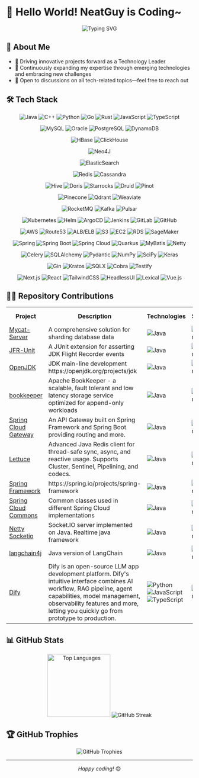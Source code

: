 # 👋 Hello World! NeatGuy is Coding~

<div align="center">
  <img src="https://readme-typing-svg.herokuapp.com?font=Fira+Code&pause=1000&color=36BCF7&center=true&vCenter=true&width=635&lines=Passionate+Technology+Leader+and+Developer;Always+Learning+and+Challenging" alt="Typing SVG" />
</div>

## 💫 About Me

- 🔭 Driving innovative projects forward as a Technology Leader
- 🌱 Continuously expanding my expertise through emerging technologies and embracing new challenges
- 💬 Open to discussions on all tech-related topics—feel free to reach out

## 🛠️ Tech Stack

<div align="center">
  
  <!-- 编程语言 -->
  ![Java](https://img.shields.io/badge/-Java-007396?style=flat-square&logo=java&logoColor=white)
  ![C++](https://img.shields.io/badge/-C++-00599C?style=flat-square&logo=cplusplus&logoColor=white)
  ![Python](https://img.shields.io/badge/-Python-3776AB?style=flat-square&logo=python&logoColor=white)
  ![Go](https://img.shields.io/badge/-Go-00ADD8?style=flat-square&logo=go&logoColor=white)
  ![Rust](https://img.shields.io/badge/-Rust-000000?style=flat-square&logo=rust&logoColor=white)
  ![JavaScript](https://img.shields.io/badge/-JavaScript-F7DF1E?style=flat-square&logo=javascript&logoColor=black)
  ![TypeScript](https://img.shields.io/badge/-TypeScript-3178C6?style=flat-square&logo=typescript&logoColor=white)
  
  <!-- 行存储数据库 -->
  ![MySQL](https://img.shields.io/badge/-MySQL-4479A1?style=flat-square&logo=mysql&logoColor=white)
  ![Oracle](https://img.shields.io/badge/-Oracle-F80000?style=flat-square&logo=oracle&logoColor=white)
  ![PostgreSQL](https://img.shields.io/badge/-PostgreSQL-336791?style=flat-square&logo=postgresql&logoColor=white)
  ![DynamoDB](https://img.shields.io/badge/-DynamoDB-4053D6?style=flat-square&logo=amazon-dynamodb&logoColor=white)
  
  <!-- 列存储数据库 -->
  ![HBase](https://img.shields.io/badge/-HBase-D22128?style=flat-square&logo=apache&logoColor=white)
  ![ClickHouse](https://img.shields.io/badge/-ClickHouse-FFCC01?style=flat-square&logo=clickhouse&logoColor=black)
  
  <!-- 图数据库 -->
  ![Neo4J](https://img.shields.io/badge/-Neo4J-008CC1?style=flat-square&logo=neo4j&logoColor=white)
  
  <!-- 搜索引擎 -->
  ![ElasticSearch](https://img.shields.io/badge/-ElasticSearch-005571?style=flat-square&logo=elasticsearch&logoColor=white)
  
  <!-- 缓存NoSQL -->
  ![Redis](https://img.shields.io/badge/-Redis-DC382D?style=flat-square&logo=redis&logoColor=white)
  ![Cassandra](https://img.shields.io/badge/-Cassandra-1287B1?style=flat-square&logo=apache-cassandra&logoColor=white)
  
  <!-- 数据湖仓 -->
  ![Hive](https://img.shields.io/badge/-Hive-FDEE21?style=flat-square&logo=apache-hive&logoColor=black)
  ![Doris](https://img.shields.io/badge/-Doris-00BFFF?style=flat-square&logo=apache&logoColor=white)
  ![Starrocks](https://img.shields.io/badge/-Starrocks-0078D4?style=flat-square&logo=starrocks&logoColor=white)
  ![Druid](https://img.shields.io/badge/-Druid-29F1FB?style=flat-square&logo=apache-druid&logoColor=black)
  ![Pinot](https://img.shields.io/badge/-Pinot-E95420?style=flat-square&logo=apache&logoColor=white)
  
  <!-- 向量数据库 -->
  ![Pinecone](https://img.shields.io/badge/-Pinecone-000000?style=flat-square&logo=pinecone&logoColor=white)
  ![Qdrant](https://img.shields.io/badge/-Qdrant-5A29E4?style=flat-square&logo=qdrant&logoColor=white)
  ![Weaviate](https://img.shields.io/badge/-Weaviate-3F51B5?style=flat-square&logo=weaviate&logoColor=white)
  
  <!-- 消息队列 -->
  ![RocketMQ](https://img.shields.io/badge/-RocketMQ-D77310?style=flat-square&logo=apache-rocketmq&logoColor=white)
  ![Kafka](https://img.shields.io/badge/-Kafka-231F20?style=flat-square&logo=apache-kafka&logoColor=white)
  ![Pulsar](https://img.shields.io/badge/-Pulsar-188FFF?style=flat-square&logo=apache-pulsar&logoColor=white)
  
  <!-- DevOps -->
  ![Kubernetes](https://img.shields.io/badge/-Kubernetes-326CE5?style=flat-square&logo=kubernetes&logoColor=white)
  ![Helm](https://img.shields.io/badge/-Helm-0F1689?style=flat-square&logo=helm&logoColor=white)
  ![ArgoCD](https://img.shields.io/badge/-ArgoCD-EF7B4D?style=flat-square&logo=argo&logoColor=white)
  ![Jenkins](https://img.shields.io/badge/-Jenkins-D24939?style=flat-square&logo=jenkins&logoColor=white)
  ![GitLab](https://img.shields.io/badge/-GitLab-FCA121?style=flat-square&logo=gitlab&logoColor=white)
  ![GitHub](https://img.shields.io/badge/-GitHub-181717?style=flat-square&logo=github&logoColor=white)
  
  <!-- 云服务 -->
  ![AWS](https://img.shields.io/badge/-AWS-232F3E?style=flat-square&logo=amazon-aws&logoColor=white)
  ![Route53](https://img.shields.io/badge/-Route53-8C4FFF?style=flat-square&logo=amazon-aws&logoColor=white)
  ![ALB/ELB](https://img.shields.io/badge/-ALB/ELB-FF9900?style=flat-square&logo=amazon-aws&logoColor=white)
  ![S3](https://img.shields.io/badge/-S3-569A31?style=flat-square&logo=amazon-s3&logoColor=white)
  ![EC2](https://img.shields.io/badge/-EC2-FF9900?style=flat-square&logo=amazon-ec2&logoColor=white)
  ![RDS](https://img.shields.io/badge/-RDS-527FFF?style=flat-square&logo=amazon-aws&logoColor=white)
  ![SageMaker](https://img.shields.io/badge/-SageMaker-FF9900?style=flat-square&logo=amazon-aws&logoColor=white)
  
  <!-- Java 框架 -->
  ![Spring](https://img.shields.io/badge/-Spring-6DB33F?style=flat-square&logo=spring&logoColor=white)
  ![Spring Boot](https://img.shields.io/badge/-Spring%20Boot-6DB33F?style=flat-square&logo=spring-boot&logoColor=white)
  ![Spring Cloud](https://img.shields.io/badge/-Spring%20Cloud-6DB33F?style=flat-square&logo=spring&logoColor=white)
  ![Quarkus](https://img.shields.io/badge/-Quarkus-4695EB?style=flat-square&logo=quarkus&logoColor=white)
  ![MyBatis](https://img.shields.io/badge/-MyBatis-000000?style=flat-square&logo=mybatis&logoColor=white)
  ![Netty](https://img.shields.io/badge/-Netty-2C2D72?style=flat-square&logo=netty&logoColor=white)
  
  <!-- Python 框架 -->
  ![Celery](https://img.shields.io/badge/-Celery-37814A?style=flat-square&logo=celery&logoColor=white)
  ![SQLAlchemy](https://img.shields.io/badge/-SQLAlchemy-D71F00?style=flat-square&logo=sqlalchemy&logoColor=white)
  ![Pydantic](https://img.shields.io/badge/-Pydantic-E92063?style=flat-square&logo=pydantic&logoColor=white)
  ![NumPy](https://img.shields.io/badge/-NumPy-013243?style=flat-square&logo=numpy&logoColor=white)
  ![SciPy](https://img.shields.io/badge/-SciPy-8CAAE6?style=flat-square&logo=scipy&logoColor=white)
  ![Keras](https://img.shields.io/badge/-Keras-D00000?style=flat-square&logo=keras&logoColor=white)
  
  <!-- Go 框架 -->
  ![Gin](https://img.shields.io/badge/-Gin-00ADD8?style=flat-square&logo=go&logoColor=white)
  ![Kratos](https://img.shields.io/badge/-Kratos-00ADD8?style=flat-square&logo=go&logoColor=white)
  ![SQLX](https://img.shields.io/badge/-SQLX-00ADD8?style=flat-square&logo=go&logoColor=white)
  ![Cobra](https://img.shields.io/badge/-Cobra-00ADD8?style=flat-square&logo=go&logoColor=white)
  ![Testify](https://img.shields.io/badge/-Testify-00ADD8?style=flat-square&logo=go&logoColor=white)
  
  <!-- 前端框架 -->
  ![Next.js](https://img.shields.io/badge/-Next.js-000000?style=flat-square&logo=next.js&logoColor=white)
  ![React](https://img.shields.io/badge/-React-61DAFB?style=flat-square&logo=react&logoColor=black)
  ![TailwindCSS](https://img.shields.io/badge/-TailwindCSS-38B2AC?style=flat-square&logo=tailwind-css&logoColor=white)
  ![HeadlessUI](https://img.shields.io/badge/-HeadlessUI-66E3FF?style=flat-square&logo=headlessui&logoColor=black)
  ![Lexical](https://img.shields.io/badge/-Lexical-61DAFB?style=flat-square&logo=react&logoColor=black)
  ![Vue.js](https://img.shields.io/badge/-Vue.js-4FC08D?style=flat-square&logo=vue.js&logoColor=white)
</div>

## 👨‍💻 Repository Contributions

<div align="center">
  <table>
    <tr>
      <th>Project</th>
      <th>Description</th>
      <th>Technologies</th>
      <th>Stars</th>
      <th>Forks</th>
      <th>My Contributions</th>
    </tr>
    <tr>
      <td><a href="https://github.com/MyCATApache/Mycat-Server">Mycat-Server</a></td>
      <td>A comprehensive solution for sharding database data</td>
      <td>
        <img src="https://img.shields.io/badge/-Java-ED8B00?style=flat-square&logo=openjdk&logoColor=white" alt="Java" />
      </td>
      <td><img alt="Stars" src="https://img.shields.io/github/stars/MyCATApache/Mycat-Server?style=flat-square&labelColor=343b41"/></td>
      <td><img alt="Forks" src="https://img.shields.io/github/forks/MyCATApache/Mycat-Server?style=flat-square&labelColor=343b41"/></td>
      <td><a href="https://github.com/MyCATApache/Mycat-Server/issues?q=author%3ANeatGuyCoding+">My Contribution</a></td>
    </tr>
    <tr>
      <td><a href="https://github.com/moditect/jfrunit">JFR-Unit</a></td>
      <td>A JUnit extension for asserting JDK Flight Recorder events</td>
      <td>
        <img src="https://img.shields.io/badge/-Java-ED8B00?style=flat-square&logo=openjdk&logoColor=white" alt="Java" />
      </td>
      <td><img alt="Stars" src="https://img.shields.io/github/stars/moditect/jfrunit?style=flat-square&labelColor=343b41"/></td>
      <td><img alt="Forks" src="https://img.shields.io/github/forks/moditect/jfrunit?style=flat-square&labelColor=343b41"/></td>
      <td><a href="https://github.com/moditect/jfrunit/commits/main/?author=NeatGuyCoding">My Contribution</a></td>
    </tr>
    <tr>
      <td><a href="https://github.com/openjdk/jdk">OpenJDK</a></td>
      <td>JDK main-line development https://openjdk.org/projects/jdk</td>
      <td>
        <img src="https://img.shields.io/badge/-C++-00599C?style=flat-square&logo=cplusplus&logoColor=white" alt="Java" />
      </td>
      <td><img alt="Stars" src="https://img.shields.io/github/stars/openjdk/jdk?style=flat-square&labelColor=343b41"/></td>
      <td><img alt="Forks" src="https://img.shields.io/github/forks/openjdk/jdk?style=flat-square&labelColor=343b41"/></td>
      <td><a href="https://github.com/openjdk/jdk/issues?q=author%3ANeatGuyCoding">My Contribution</a></td>
    </tr>
    <tr>
      <td><a href="https://github.com/apache/bookkeeper">bookkeeper</a></td>
      <td>Apache BookKeeper - a scalable, fault tolerant and low latency storage service optimized for append-only workloads</td>
      <td>
        <img src="https://img.shields.io/badge/-Java-ED8B00?style=flat-square&logo=openjdk&logoColor=white" alt="Java" />
      </td>
      <td><img alt="Stars" src="https://img.shields.io/github/stars/apache/bookkeeper?style=flat-square&labelColor=343b41"/></td>
      <td><img alt="Forks" src="https://img.shields.io/github/forks/apache/bookkeeper?style=flat-square&labelColor=343b41"/></td>
      <td><a href="https://github.com/apache/bookkeeper/issues?q=author%3ANeatGuyCoding">My Contribution</a></td>
    </tr>
    <tr>
      <td><a href="https://github.com/spring-cloud/spring-cloud-gateway">Spring Cloud Gateway</a></td>
      <td>An API Gateway built on Spring Framework and Spring Boot providing routing and more.</td>
      <td>
        <img src="https://img.shields.io/badge/-Java-ED8B00?style=flat-square&logo=openjdk&logoColor=white" alt="Java" />
      </td>
      <td><img alt="Stars" src="https://img.shields.io/github/stars/spring-cloud/spring-cloud-gateway?style=flat-square&labelColor=343b41"/></td>
      <td><img alt="Forks" src="https://img.shields.io/github/forks/spring-cloud/spring-cloud-gateway?style=flat-square&labelColor=343b41"/></td>
      <td><a href="https://github.com/spring-cloud/spring-cloud-gateway/issues?q=author%3ANeatGuyCoding">My Contribution</a></td>
    </tr>
    <tr>
      <td><a href="https://github.com/redis/lettuce">Lettuce</a></td>
      <td>Advanced Java Redis client for thread-safe sync, async, and reactive usage. Supports Cluster, Sentinel, Pipelining, and codecs.</td>
      <td>
        <img src="https://img.shields.io/badge/-Java-ED8B00?style=flat-square&logo=openjdk&logoColor=white" alt="Java" />
      </td>
      <td><img alt="Stars" src="https://img.shields.io/github/stars/redis/lettuce?style=flat-square&labelColor=343b41"/></td>
      <td><img alt="Forks" src="https://img.shields.io/github/forks/redis/lettuce?style=flat-square&labelColor=343b41"/></td>
      <td><a href="https://github.com/redis/lettuce/issues?q=author%3ANeatGuyCoding">My Contribution</a></td>
    </tr>
    <tr>
      <td><a href="https://github.com/spring-projects/spring-framework">Spring Framework</a></td>
      <td>https://spring.io/projects/spring-framework</td>
      <td>
        <img src="https://img.shields.io/badge/-Java-ED8B00?style=flat-square&logo=openjdk&logoColor=white" alt="Java" />
      </td>
      <td><img alt="Stars" src="https://img.shields.io/github/stars/spring-projects/spring-framework?style=flat-square&labelColor=343b41"/></td>
      <td><img alt="Forks" src="https://img.shields.io/github/forks/spring-projects/spring-framework?style=flat-square&labelColor=343b41"/></td>
      <td><a href="https://github.com/spring-projects/spring-framework/issues?q=author%3ANeatGuyCoding">My Contribution</a></td>
    </tr>
    <tr>
      <td><a href="https://github.com/spring-cloud/spring-cloud-commons">Spring Cloud Commons</a></td>
      <td>Common classes used in different Spring Cloud implementations</td>
      <td>
        <img src="https://img.shields.io/badge/-Java-ED8B00?style=flat-square&logo=openjdk&logoColor=white" alt="Java" />
      </td>
      <td><img alt="Stars" src="https://img.shields.io/github/stars/spring-cloud/spring-cloud-commons?style=flat-square&labelColor=343b41"/></td>
      <td><img alt="Forks" src="https://img.shields.io/github/forks/spring-cloud/spring-cloud-commons?style=flat-square&labelColor=343b41"/></td>
      <td><a href="https://github.com/spring-cloud/spring-cloud-commons/issues?q=author%3ANeatGuyCoding">My Contribution</a></td>
    </tr>
    <tr>
      <td><a href="https://github.com/mrniko/netty-socketio">Netty Socketio</a></td>
      <td>Socket.IO server implemented on Java. Realtime java framework</td>
      <td>
        <img src="https://img.shields.io/badge/-Java-ED8B00?style=flat-square&logo=openjdk&logoColor=white" alt="Java" />
      </td>
      <td><img alt="Stars" src="https://img.shields.io/github/stars/mrniko/netty-socketio?style=flat-square&labelColor=343b41"/></td>
      <td><img alt="Forks" src="https://img.shields.io/github/forks/mrniko/netty-socketio?style=flat-square&labelColor=343b41"/></td>
      <td><a href="https://github.com/mrniko/netty-socketio/issues?q=author%3ANeatGuyCoding">My Contribution</a></td>
    </tr>
    <tr>
      <td><a href="https://github.com/langchain4j/langchain4j">langchain4j</a></td>
      <td>Java version of LangChain</td>
      <td>
        <img src="https://img.shields.io/badge/-Java-ED8B00?style=flat-square&logo=openjdk&logoColor=white" alt="Java" />
      </td>
      <td><img alt="Stars" src="https://img.shields.io/github/stars/langchain4j/langchain4j?style=flat-square&labelColor=343b41"/></td>
      <td><img alt="Forks" src="https://img.shields.io/github/forks/langchain4j/langchain4j?style=flat-square&labelColor=343b41"/></td>
      <td><a href="https://github.com/langchain4j/langchain4j/issues?q=author%3ANeatGuyCoding">My Contribution</a></td>
    </tr>
    <tr>
      <td><a href="https://github.com/langgenius/dify">Dify</a></td>
      <td>Dify is an open-source LLM app development platform. Dify's intuitive interface combines AI workflow, RAG pipeline, agent capabilities, model management, observability features and more, letting you quickly go from prototype to production.</td>
      <td>
          <img src="https://img.shields.io/badge/-Python-3776AB?style=flat-square&logo=python&logoColor=white" alt="Python" />
          <img src="https://img.shields.io/badge/-JavaScript-F7DF1E?style=flat-square&logo=javascript&logoColor=black" alt="JavaScript" />
          <img src="https://img.shields.io/badge/-TypeScript-3178C6?style=flat-square&logo=typescript&logoColor=white" alt="TypeScript" />
      </td>
      <td><img alt="Stars" src="https://img.shields.io/github/stars/langgenius/dify?style=flat-square&labelColor=343b41"/></td>
      <td><img alt="Forks" src="https://img.shields.io/github/forks/langgenius/dify?style=flat-square&labelColor=343b41"/></td>
      <td><a href="https://github.com/langgenius/dify/issues?q=author%3ANeatGuyCoding">My Contribution</a></td>
    </tr>
  </table>
</div>


## 📊 GitHub Stats

<div align="center">
  <img src="https://github-readme-stats.vercel.app/api/top-langs/?username=NeatGuyCoding&layout=compact&theme=tokyonight&hide_border=true" alt="Top Languages" height="170"/>
  <img src="https://github-readme-streak-stats.herokuapp.com/?user=NeatGuyCoding&theme=tokyonight&hide_border=true" alt="GitHub Streak" />
</div>

## 🏆 GitHub Trophies

<div align="center">
  <img src="https://github-profile-trophy.vercel.app/?username=NeatGuyCoding&theme=nord&column=7&no-frame=true" alt="GitHub Trophies" />
</div>

---

<div align="center">
  <i>Happy coding!</i> 😊
</div>
